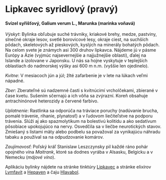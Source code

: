 Lipkavec syridlový (pravý)
==========================

#### Svízel syřišťový, Galium verum L., Marunka (marinka voňavá)

*Výskyt*: Bylinka obľubuje suché trávniky, kriakové brehy, medze, pastviny,
slnečné okraje lesov, svetlé borovicové lesy, okraje ciest, na suchších pôdach,
skeletových až pieskových, kyslých na minerály bohatých pôdach. Na celom svete
je známych asi 300 druhov lipkavca. Nájdeme jú v pásme Európy a Ázie (vyjmúc
najsevernejšie a najjužnejšie oblasti), ďalej na Islande a izolovane v Japonsku.
U nás sa hojne vyskytuje v teplejších oblastiach do nadmorskej výšky asi 600 m
n.m. (vyššie len ojedinelo).

*Kvitne*: V mesiacoch jún a júl; žlté zafarbenie je v lete na lúkach veľmi
nápadné.

*Zber*: Zberateľné sú nadzemné časti s kvitnúcimí vrcholčekami, zbierané v čase
kvetu. Sušením sčernajú a ich vôňa sa zvýrazní. Koreň obsahuje antrachinónové
heterozidy a červené farbivo.

*Uplatnenie*: Rastlinka sa odporúča na tráviace poruchy (nadúvanie brucha,
pomalé trávenie, rihanie, plynatosť) a v ľudovom liečiteľstve na podporu
trávenia. Slúži aj ako spazmolytikum na bolestivú kolitídu a ako sedatívum
pôsobiace upokojujúco na nervy. Osvedčila sa v liečbe neurotických stavov.
Zmiešaný s listami mäty alebo podbelu sa považoval za vynikajúcu náhradu tabaku
a používal sa na odpudzovanie komárov.

*Zaujímavosť*: Poľský kráľ Stanislaw Leszczynsky pil každé ráno pohár opojného
vína *Maitrank*, ktoré sa dodnes vyrába v Alsasku, Belgicku a v Nemecku (*májové
víno*).

Aplikáciu bylinky nájdete na stránke tinktúry
[Lipkavec](../tinktury/lipkavec) a stránke elixírov
[Lymfavit](../elixiry/lymfavit) a [Hepaven](../elixiry/hepaven) a čaju
[Hlavabol](http://staticfile.net/product/hlavabol).

